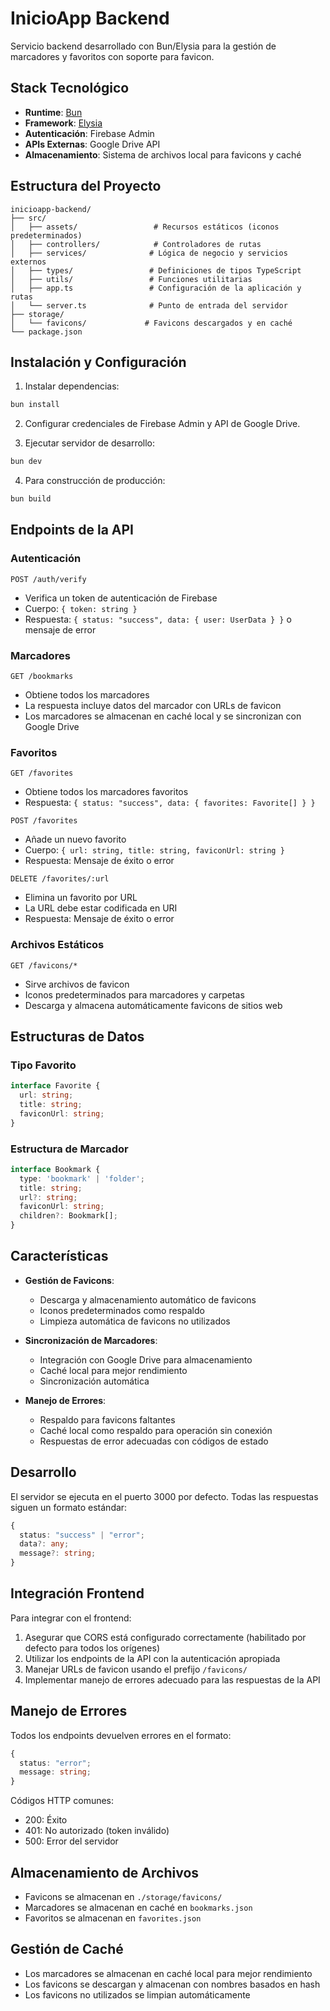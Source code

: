 # InicioApp Backend

Servicio backend desarrollado con Bun/Elysia para la gestión de marcadores y favoritos con soporte para favicon.

## Stack Tecnológico

- **Runtime**: [Bun](https://bun.sh/)
- **Framework**: [Elysia](https://elysiajs.com/)
- **Autenticación**: Firebase Admin
- **APIs Externas**: Google Drive API
- **Almacenamiento**: Sistema de archivos local para favicons y caché

## Estructura del Proyecto

```
inicioapp-backend/
├── src/
│   ├── assets/                 # Recursos estáticos (iconos predeterminados)
│   ├── controllers/            # Controladores de rutas
│   ├── services/              # Lógica de negocio y servicios externos
│   ├── types/                 # Definiciones de tipos TypeScript
│   ├── utils/                 # Funciones utilitarias
│   ├── app.ts                 # Configuración de la aplicación y rutas
│   └── server.ts              # Punto de entrada del servidor
├── storage/
│   └── favicons/             # Favicons descargados y en caché
└── package.json
```

## Instalación y Configuración

1. Instalar dependencias:
```bash
bun install
```

2. Configurar credenciales de Firebase Admin y API de Google Drive.

3. Ejecutar servidor de desarrollo:
```bash
bun dev
```

4. Para construcción de producción:
```bash
bun build
```

## Endpoints de la API

### Autenticación

```
POST /auth/verify
```
- Verifica un token de autenticación de Firebase
- Cuerpo: `{ token: string }`
- Respuesta: `{ status: "success", data: { user: UserData } }` o mensaje de error

### Marcadores

```
GET /bookmarks
```
- Obtiene todos los marcadores
- La respuesta incluye datos del marcador con URLs de favicon
- Los marcadores se almacenan en caché local y se sincronizan con Google Drive

### Favoritos

```
GET /favorites
```
- Obtiene todos los marcadores favoritos
- Respuesta: `{ status: "success", data: { favorites: Favorite[] } }`

```
POST /favorites
```
- Añade un nuevo favorito
- Cuerpo: `{ url: string, title: string, faviconUrl: string }`
- Respuesta: Mensaje de éxito o error

```
DELETE /favorites/:url
```
- Elimina un favorito por URL
- La URL debe estar codificada en URI
- Respuesta: Mensaje de éxito o error

### Archivos Estáticos

```
GET /favicons/*
```
- Sirve archivos de favicon
- Iconos predeterminados para marcadores y carpetas
- Descarga y almacena automáticamente favicons de sitios web

## Estructuras de Datos

### Tipo Favorito
```typescript
interface Favorite {
  url: string;
  title: string;
  faviconUrl: string;
}
```

### Estructura de Marcador
```typescript
interface Bookmark {
  type: 'bookmark' | 'folder';
  title: string;
  url?: string;
  faviconUrl: string;
  children?: Bookmark[];
}
```

## Características

- **Gestión de Favicons**:
  - Descarga y almacenamiento automático de favicons
  - Iconos predeterminados como respaldo
  - Limpieza automática de favicons no utilizados

- **Sincronización de Marcadores**:
  - Integración con Google Drive para almacenamiento
  - Caché local para mejor rendimiento
  - Sincronización automática

- **Manejo de Errores**:
  - Respaldo para favicons faltantes
  - Caché local como respaldo para operación sin conexión
  - Respuestas de error adecuadas con códigos de estado

## Desarrollo

El servidor se ejecuta en el puerto 3000 por defecto. Todas las respuestas siguen un formato estándar:

```typescript
{
  status: "success" | "error";
  data?: any;
  message?: string;
}
```

## Integración Frontend

Para integrar con el frontend:

1. Asegurar que CORS está configurado correctamente (habilitado por defecto para todos los orígenes)
2. Utilizar los endpoints de la API con la autenticación apropiada
3. Manejar URLs de favicon usando el prefijo `/favicons/`
4. Implementar manejo de errores adecuado para las respuestas de la API

## Manejo de Errores

Todos los endpoints devuelven errores en el formato:
```typescript
{
  status: "error";
  message: string;
}
```

Códigos HTTP comunes:
- 200: Éxito
- 401: No autorizado (token inválido)
- 500: Error del servidor

## Almacenamiento de Archivos

- Favicons se almacenan en `./storage/favicons/`
- Marcadores se almacenan en caché en `bookmarks.json`
- Favoritos se almacenan en `favorites.json`

## Gestión de Caché

- Los marcadores se almacenan en caché local para mejor rendimiento
- Los favicons se descargan y almacenan con nombres basados en hash
- Los favicons no utilizados se limpian automáticamente
